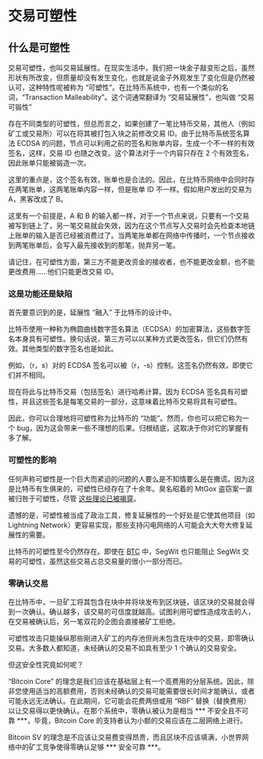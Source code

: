 # 交易可塑性

## 什么是可塑性

交易可塑性，也叫交易延展性。在现实生活中，我们把一块金子敲变形之后，虽然形状有所改变，但质量却没有发生变化，也就是说金子外观发生了变化但是仍然被认可，这种特性呢被称为 “可塑性”。在比特币系统中，也有一个类似的名词，“Transaction Malleability”。这个词通常翻译为 “交易延展性”，也叫做 “交易可锻性”

存在不同类型的可塑性，但总而言之，如果创建了一笔比特币交易，其他人（例如矿工或交易所）可以在将其被打包入块之前修改交易 ID。由于比特币系统签名算法 ECDSA 的问题，节点可以利用之前的签名和账单内容，生成一个不一样的有效签名，这样，交易 ID 也随之改变。这个算法对于一个内容只存在 2 个有效签名，因此账单只能被锻造一次。

这里的重点是，这个签名有效，账单也是合法的。因此，在比特币网络中会同时存在两笔账单，这两笔账单内容一样，但是账单 ID 不一样。假如用户发出的交易为 A，黑客改成了 B。

这里有一个前提是，A 和 B 的输入都一样，对于一个节点来说，只要有一个交易被写到链上了，另一笔交易就会失效，因为在这个节点写入交易时会先检查本地链上账单的输入是否已经被消费过了。当两笔账单都在网络中传播时，一个节点接收到两笔账单后，会写入最先接收到的那笔，抛弃另一笔。

请记住，在可塑性方面，第三方不能更改资金的接收者，也不能更改金额，也不能更改费用......他们只能更改交易 ID。

### 这是功能还是缺陷

首先要意识到的是，延展性 “融入” 于比特币的设计中。

比特币使用一种称为椭圆曲线数字签名算法（ECDSA）的加密算法，这些数字签名本身具有可塑性。换句话说，第三方可以以某种方式更改签名，但它们仍然有效。其他类型的数字签名也是如此。

例如，（r，s）对的 ECDSA 签名可以被（r，-s）控制。这签名仍然有效，即使它们并不相同。

现在将此与比特币交易（包括签名）进行哈希计算。因为 ECDSA 签名具有可塑性，并且这些签名是每笔交易的一部分，这意味着比特币交易将具有可塑性。

因此，你可以合理地将可塑性称为比特币的 “功能”。然而，你也可以把它称为一个 bug，因为这会带来一些不理想的后果。归根结底，这取决于你对它的掌握有多了解。

### 可塑性的影响

任何声称可塑性是一个巨大而紧迫的问题的人要么是不知情要么是在撒谎。因为这是比特币有生俱来的，可塑性已经存在了十余年。臭名昭着的 MtGox 盗窃案一直被归咎于可塑性，尽管 [这些理论已被揭穿](https://medium.com/r/?url=https%253A%252F%252Fwww.theregister.co.uk%252F2014%252F04%252F09%252Fmt_goxs_transaction_malleability_claim_rubbished_by_researchers%252F)。

遗憾的是，可塑性被当成了政治工具，修复延展性的一个好处是它使其他项目（如 Lightning Network）更容易实现，那些支持闪电网络的人可能会大大夸大修复延展性的需要。

比特币的可塑性至今仍然存在。即使在 [BTC](https://markets.bitcoin.com/crypto/BTC) 中，SegWit 也只能阻止 SegWit 交易的可塑性，虽然这些交易占总交易量的很小一部分而已。

### 零确认交易

在比特币中，一旦矿工将其包含在块中并将块发布到区块链，该区块的交易就会得到一次确认。确认越多，该交易的可信度就越高。试图利用可塑性造成攻击的人，在交易被确认后，另一笔双花的企图会直接被矿工拒绝。

可塑性攻击只能操纵那些刚进入矿工的内存池但尚未包含在块中的交易，即零确认交易。大多数人都知道，未经确认的交易不如具有至少 1 个确认的交易安全。

但这安全性究竟如何呢？

“Bitcoin Core” 的理念是我们应该在基础层上有一个高费用的分层系统。因此，除非您使用适当的高额费用，否则未经确认的交易可能需要很长时间才能确认，或者可能永远无法确认。在此期间，它可能会花费两倍或用 “RBF” 替换（替换费用）以让交易得以更快确认。在那个系统中，零确认被认为是相当 *** 不安全且不可靠 ***，毕竟，Bitcoin Core 的支持者认为小额的交易应该在二层网络上进行。

Bitcoin SV 的理念是不应该让交易费变得昂贵，而且区块不应该填满，小世界网络中的矿工竞争使得零确认足够 *** 安全可靠 ***。
